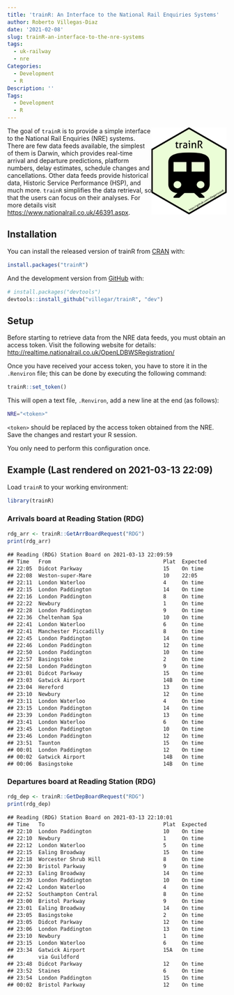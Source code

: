 ```yaml
---
title: 'trainR: An Interface to the National Rail Enquiries Systems'
author: Roberto Villegas-Diaz
date: '2021-02-08'
slug: trainR-an-interface-to-the-nre-systems
tags:
  - uk-railway
  - nre
Categories:
  - Development
  - R
Description: ''
Tags:
  - Development
  - R
---
```


<img src="https://raw.githubusercontent.com/villegar/trainR/main/inst/images/logo.png" alt="logo" align="right" height=200px/>

The goal of `trainR` is to provide a simple interface to the 
National Rail Enquiries (NRE) systems. There are few data feeds 
available, the simplest of them is Darwin, which provides real-time 
arrival and departure predictions, platform numbers, delay estimates, 
schedule changes and cancellations. Other data feeds provide historical 
data, Historic Service Performance (HSP), and much more. `trainR` 
simplifies the data retrieval, so that the users can focus on their 
analyses. For more details visit 
https://www.nationalrail.co.uk/46391.aspx.

## Installation

You can install the released version of trainR from [CRAN](https://CRAN.R-project.org) with:

``` r
install.packages("trainR")
```

And the development version from [GitHub](https://github.com/) with:

``` r
# install.packages("devtools")
devtools::install_github("villegar/trainR", "dev")
```

## Setup
Before starting to retrieve data from the NRE data feeds, you must obtain an access token. 
Visit the following website for details: http://realtime.nationalrail.co.uk/OpenLDBWSRegistration/

Once you have received your access token, you have to store it in the `.Renviron` file; this can be 
done by executing the following command:


```r
trainR::set_token()
```

This will open a text file, `.Renviron`, add a new line at the end (as follows):

```bash
NRE="<token>"
```

`<token>` should be replaced by the access token obtained from the NRE. Save the changes and restart 
your R session.

You only need to perform this configuration once.

## Example (Last rendered on 2021-03-13 22:09)

Load `trainR` to your working environment:

```r
library(trainR)
```

### Arrivals board at Reading Station (RDG)


```r
rdg_arr <- trainR::GetArrBoardRequest("RDG")
print(rdg_arr)
```

```
## Reading (RDG) Station Board on 2021-03-13 22:09:59
## Time   From                                    Plat  Expected
## 22:05  Didcot Parkway                          15    On time
## 22:08  Weston-super-Mare                       10    22:05
## 22:11  London Waterloo                         4     On time
## 22:15  London Paddington                       14    On time
## 22:16  London Paddington                       8     On time
## 22:22  Newbury                                 1     On time
## 22:28  London Paddington                       9     On time
## 22:36  Cheltenham Spa                          10    On time
## 22:41  London Waterloo                         6     On time
## 22:41  Manchester Piccadilly                   8     On time
## 22:45  London Paddington                       14    On time
## 22:46  London Paddington                       12    On time
## 22:50  London Paddington                       10    On time
## 22:57  Basingstoke                             2     On time
## 22:58  London Paddington                       9     On time
## 23:01  Didcot Parkway                          15    On time
## 23:03  Gatwick Airport                         14B   On time
## 23:04  Hereford                                13    On time
## 23:10  Newbury                                 12    On time
## 23:11  London Waterloo                         4     On time
## 23:15  London Paddington                       14    On time
## 23:39  London Paddington                       13    On time
## 23:41  London Waterloo                         6     On time
## 23:45  London Paddington                       10    On time
## 23:46  London Paddington                       12    On time
## 23:51  Taunton                                 15    On time
## 00:01  London Paddington                       12    On time
## 00:02  Gatwick Airport                         14B   On time
## 00:06  Basingstoke                             14B   On time
```

### Departures board at Reading Station (RDG)


```r
rdg_dep <- trainR::GetDepBoardRequest("RDG")
print(rdg_dep)
```

```
## Reading (RDG) Station Board on 2021-03-13 22:10:01
## Time   To                                      Plat  Expected
## 22:10  London Paddington                       10    On time
## 22:10  Newbury                                 1     On time
## 22:12  London Waterloo                         5     On time
## 22:15  Ealing Broadway                         15    On time
## 22:18  Worcester Shrub Hill                    8     On time
## 22:30  Bristol Parkway                         9     On time
## 22:33  Ealing Broadway                         14    On time
## 22:39  London Paddington                       10    On time
## 22:42  London Waterloo                         4     On time
## 22:52  Southampton Central                     8     On time
## 23:00  Bristol Parkway                         9     On time
## 23:01  Ealing Broadway                         14    On time
## 23:05  Basingstoke                             2     On time
## 23:05  Didcot Parkway                          12    On time
## 23:06  London Paddington                       13    On time
## 23:10  Newbury                                 1     On time
## 23:15  London Waterloo                         6     On time
## 23:34  Gatwick Airport                         15A   On time
##        via Guildford                           
## 23:48  Didcot Parkway                          12    On time
## 23:52  Staines                                 6     On time
## 23:54  London Paddington                       15    On time
## 00:02  Bristol Parkway                         12    On time
```
